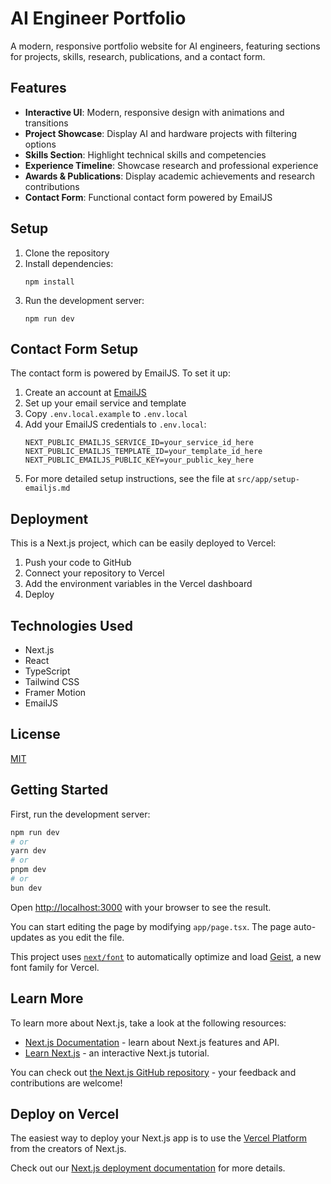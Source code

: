 # AI Engineer Portfolio

A modern, responsive portfolio website for AI engineers, featuring sections for projects, skills, research, publications, and a contact form.

## Features

- **Interactive UI**: Modern, responsive design with animations and transitions
- **Project Showcase**: Display AI and hardware projects with filtering options
- **Skills Section**: Highlight technical skills and competencies 
- **Experience Timeline**: Showcase research and professional experience
- **Awards & Publications**: Display academic achievements and research contributions
- **Contact Form**: Functional contact form powered by EmailJS

## Setup

1. Clone the repository
2. Install dependencies:
   ```
   npm install
   ```
3. Run the development server:
   ```
   npm run dev
   ```

## Contact Form Setup

The contact form is powered by EmailJS. To set it up:

1. Create an account at [EmailJS](https://www.emailjs.com/)
2. Set up your email service and template
3. Copy `.env.local.example` to `.env.local`
4. Add your EmailJS credentials to `.env.local`:
   ```
   NEXT_PUBLIC_EMAILJS_SERVICE_ID=your_service_id_here
   NEXT_PUBLIC_EMAILJS_TEMPLATE_ID=your_template_id_here
   NEXT_PUBLIC_EMAILJS_PUBLIC_KEY=your_public_key_here
   ```
5. For more detailed setup instructions, see the file at `src/app/setup-emailjs.md`

## Deployment

This is a Next.js project, which can be easily deployed to Vercel:

1. Push your code to GitHub
2. Connect your repository to Vercel
3. Add the environment variables in the Vercel dashboard
4. Deploy

## Technologies Used

- Next.js
- React
- TypeScript
- Tailwind CSS
- Framer Motion
- EmailJS

## License

[MIT](LICENSE)

## Getting Started

First, run the development server:

```bash
npm run dev
# or
yarn dev
# or
pnpm dev
# or
bun dev
```

Open [http://localhost:3000](http://localhost:3000) with your browser to see the result.

You can start editing the page by modifying `app/page.tsx`. The page auto-updates as you edit the file.

This project uses [`next/font`](https://nextjs.org/docs/app/building-your-application/optimizing/fonts) to automatically optimize and load [Geist](https://vercel.com/font), a new font family for Vercel.

## Learn More

To learn more about Next.js, take a look at the following resources:

- [Next.js Documentation](https://nextjs.org/docs) - learn about Next.js features and API.
- [Learn Next.js](https://nextjs.org/learn) - an interactive Next.js tutorial.

You can check out [the Next.js GitHub repository](https://github.com/vercel/next.js) - your feedback and contributions are welcome!

## Deploy on Vercel

The easiest way to deploy your Next.js app is to use the [Vercel Platform](https://vercel.com/new?utm_medium=default-template&filter=next.js&utm_source=create-next-app&utm_campaign=create-next-app-readme) from the creators of Next.js.

Check out our [Next.js deployment documentation](https://nextjs.org/docs/app/building-your-application/deploying) for more details.
